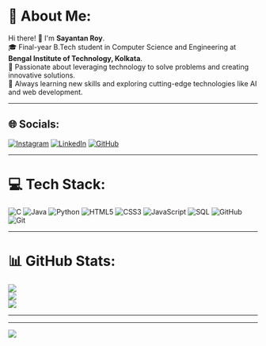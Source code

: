 # 💫 About Me:
Hi there! 👋 I'm **Sayantan Roy**.<br>
🎓 Final-year B.Tech student in Computer Science and Engineering at **Bengal Institute of Technology, Kolkata**.<br>
🌟 Passionate about leveraging technology to solve problems and creating innovative solutions.<br>
🌱 Always learning new skills and exploring cutting-edge technologies like AI and web development.<br>

---

## 🌐 Socials:
[![Instagram](https://img.shields.io/badge/Instagram-%23E4405F.svg?logo=Instagram&logoColor=white)](https://instagram.com/_sayantan.roy) 
[![LinkedIn](https://img.shields.io/badge/LinkedIn-%230077B5.svg?logo=linkedin&logoColor=white)](https://linkedin.com/in/sayantan-roy-a8ba62222) 
[![GitHub](https://img.shields.io/badge/GitHub-%23121011.svg?logo=github&logoColor=white)](https://github.com/roysayantan) 

---

# 💻 Tech Stack:
![C](https://img.shields.io/badge/c-%2300599C.svg?style=for-the-badge&logo=c&logoColor=white) 
![Java](https://img.shields.io/badge/java-%23ED8B00.svg?style=for-the-badge&logo=openjdk&logoColor=white) 
![Python](https://img.shields.io/badge/python-3670A0?style=for-the-badge&logo=python&logoColor=ffdd54) 
![HTML5](https://img.shields.io/badge/html5-%23E34F26.svg?style=for-the-badge&logo=html5&logoColor=white) 
![CSS3](https://img.shields.io/badge/css3-%231572B6.svg?style=for-the-badge&logo=css3&logoColor=white) 
![JavaScript](https://img.shields.io/badge/javascript-%23323330.svg?style=for-the-badge&logo=javascript&logoColor=%23F7DF1E) 
![SQL](https://img.shields.io/badge/SQL-%2307405e.svg?style=for-the-badge&logo=sqlite&logoColor=white) 
![GitHub](https://img.shields.io/badge/github-%23121011.svg?style=for-the-badge&logo=github&logoColor=white) 
![Git](https://img.shields.io/badge/git-%23F05033.svg?style=for-the-badge&logo=git&logoColor=white) 

---

# 📊 GitHub Stats:
![](https://github-readme-stats.vercel.app/api?username=roysayantan&theme=cobalt&hide_border=true&include_all_commits=false&count_private=false)<br/>
![](https://github-readme-streak-stats.herokuapp.com/?user=roysayantan&theme=cobalt&hide_border=true)<br/>
![](https://github-readme-stats.vercel.app/api/top-langs/?username=roysayantan&theme=cobalt&hide_border=true&include_all_commits=false&count_private=false&layout=compact)

---


---

[![](https://visitcount.itsvg.in/api?id=roysayantan&icon=0&color=0)](https://visitcount.itsvg.in)

<!-- Proudly created with inspiration and passion! -->
